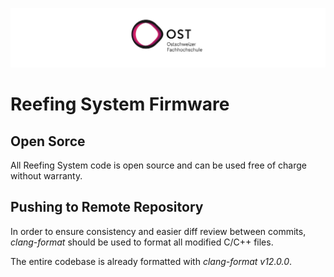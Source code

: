 ![Banner](https://github.com/SA-OST-2021/fleet-monitor-docs/blob/main/ost_banner.jpg?raw=true)

# Reefing System Firmware


## Open Sorce
All Reefing System code is open source and can be used free of charge without warranty.

## Pushing to Remote Repository
In order to ensure consistency and easier diff review between commits,
*clang-format* should be used to format all modified C/C++ files. 

The entire codebase is already formatted with *clang-format v12.0.0*.
